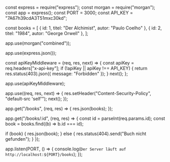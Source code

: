 const express = require("express");
const morgan = require("morgan");
const app = express();
const PORT = 3000;
const API_KEY = "7A67h39cdA3T51mxc30kd";

const books = [
  { id: 1, titel: "Der Alchimist", autor: "Paulo Coelho" },
  { id: 2, titel: "1984", autor: "George Orwell" },
];

app.use(morgan("combined"));

app.use(express.json());

const apiKeyMiddleware = (req, res, next) => {
  const apiKey = req.headers["x-api-key"];
  if (!apiKey || apiKey !== API_KEY) {
    return res.status(403).json({ message: "Forbidden" });
  }
  next();
};

app.use(apiKeyMiddleware);

app.use((req, res, next) => {
  res.setHeader("Content-Security-Policy", "default-src 'self'");
  next();
});

app.get("/books", (req, res) => {
  res.json(books);
});

app.get("/books/:id", (req, res) => {
  const id = parseInt(req.params.id);
  const book = books.find((b) => b.id === id);

  if (book) {
    res.json(book);
  } else {
    res.status(404).send("Buch nicht gefunden");
  }
});

app.listen(PORT, () => {
  console.log(`Der Server läuft auf http://localhost:${PORT}/books`);
});
